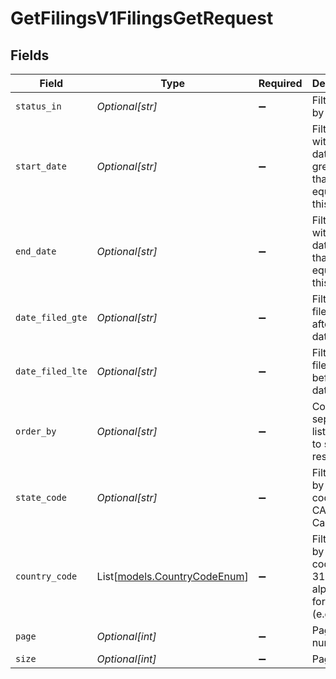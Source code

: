 # GetFilingsV1FilingsGetRequest


## Fields

| Field                                                                   | Type                                                                    | Required                                                                | Description                                                             | Example                                                                 |
| ----------------------------------------------------------------------- | ----------------------------------------------------------------------- | ----------------------------------------------------------------------- | ----------------------------------------------------------------------- | ----------------------------------------------------------------------- |
| `status_in`                                                             | *Optional[str]*                                                         | :heavy_minus_sign:                                                      | Filter filings by status                                                | FILED,FILING,UNFILED,PAUSED                                             |
| `start_date`                                                            | *Optional[str]*                                                         | :heavy_minus_sign:                                                      | Filter filings with a start date greater than or equal to this date.    | 2024-01-01                                                              |
| `end_date`                                                              | *Optional[str]*                                                         | :heavy_minus_sign:                                                      | Filter filings with an end date less than or equal to this date.        | 2024-12-31                                                              |
| `date_filed_gte`                                                        | *Optional[str]*                                                         | :heavy_minus_sign:                                                      | Filter filings filed on or after this date.                             | 2024-01-01                                                              |
| `date_filed_lte`                                                        | *Optional[str]*                                                         | :heavy_minus_sign:                                                      | Filter filings filed on or before this date.                            | 2024-12-31                                                              |
| `order_by`                                                              | *Optional[str]*                                                         | :heavy_minus_sign:                                                      | Comma-separated list of fields to sort the results.                     | status,start_date,end_date,amount                                       |
| `state_code`                                                            | *Optional[str]*                                                         | :heavy_minus_sign:                                                      | Filter filings by state code (e.g., CA for California).                 | CA                                                                      |
| `country_code`                                                          | List[[models.CountryCodeEnum](../models/countrycodeenum.md)]            | :heavy_minus_sign:                                                      | Filter filings by country code in ISO 3166-1 alpha-2 format (e.g., US). | US                                                                      |
| `page`                                                                  | *Optional[int]*                                                         | :heavy_minus_sign:                                                      | Page number                                                             |                                                                         |
| `size`                                                                  | *Optional[int]*                                                         | :heavy_minus_sign:                                                      | Page size                                                               |                                                                         |